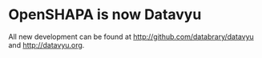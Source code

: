 # OpenSHAPA is now Datavyu

All new development can be found at http://github.com/databrary/datavyu and http://datavyu.org.
